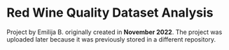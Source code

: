 # Red Wine Quality Dataset Analysis

Project by Emilija B. originally created in **November 2022**. The project was uploaded later because it was previously stored in a different repository.
